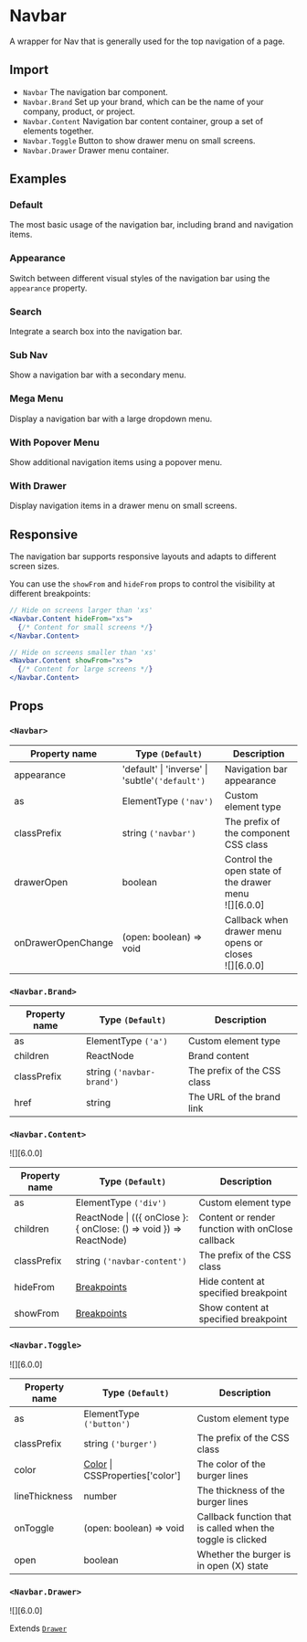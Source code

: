# Navbar

A wrapper for Nav that is generally used for the top navigation of a page.

## Import

<!--{include:<import-guide>}-->

- `Navbar` The navigation bar component.
- `Navbar.Brand` Set up your brand, which can be the name of your company, product, or project.
- `Navbar.Content` Navigation bar content container, group a set of elements together.
- `Navbar.Toggle` Button to show drawer menu on small screens.
- `Navbar.Drawer` Drawer menu container.

## Examples

### Default

The most basic usage of the navigation bar, including brand and navigation items.

<!--{include:`basic.md`}-->

### Appearance

Switch between different visual styles of the navigation bar using the `appearance` property.

<!--{include:`appearance.md`}-->

### Search

Integrate a search box into the navigation bar.

<!--{include:`search.md`}-->

### Sub Nav

Show a navigation bar with a secondary menu.

<!--{include:`subnav.md`}-->

### Mega Menu

Display a navigation bar with a large dropdown menu.

<!--{include:`mega-menu.md`}-->

### With Popover Menu

Show additional navigation items using a popover menu.

<!--{include:`with-popover.md`}-->

### With Drawer

Display navigation items in a drawer menu on small screens.

<!--{include:`with-drawer.md`}-->

## Responsive

The navigation bar supports responsive layouts and adapts to different screen sizes.

<!--{include:<example-responsive>}-->

You can use the `showFrom` and `hideFrom` props to control the visibility at different breakpoints:

```jsx
// Hide on screens larger than 'xs'
<Navbar.Content hideFrom="xs">
  {/* Content for small screens */}
</Navbar.Content>

// Hide on screens smaller than 'xs'
<Navbar.Content showFrom="xs">
  {/* Content for large screens */}
</Navbar.Content>
```

## Props

### `<Navbar>`

| Property name      | Type `(Default)`                                | Description                                               |
| ------------------ | ----------------------------------------------- | --------------------------------------------------------- |
| appearance         | 'default' \| 'inverse' \| 'subtle'`('default')` | Navigation bar appearance                                 |
| as                 | ElementType `('nav')`                           | Custom element type                                       |
| classPrefix        | string `('navbar')`                             | The prefix of the component CSS class                     |
| drawerOpen         | boolean                                         | Control the open state of the drawer menu<br/> ![][6.0.0] |
| onDrawerOpenChange | (open: boolean) => void                         | Callback when drawer menu opens or closes<br/> ![][6.0.0] |

### `<Navbar.Brand>`

| Property name | Type `(Default)`          | Description                 |
| ------------- | ------------------------- | --------------------------- |
| as            | ElementType `('a')`       | Custom element type         |
| children      | ReactNode                 | Brand content               |
| classPrefix   | string `('navbar-brand')` | The prefix of the CSS class |
| href          | string                    | The URL of the brand link   |

### `<Navbar.Content>`

![][6.0.0]

| Property name | Type `(Default)`                                                    | Description                          |
| ------------- | ------------------------------------------------------------------- | ------------------------------------ |
| as            | ElementType `('div')`                                               | Custom element type                  |
| children      | ReactNode \| (({ onClose }: { onClose: () => void }) => ReactNode) | Content or render function with onClose callback |
| classPrefix   | string `('navbar-content')`                                         | The prefix of the CSS class          |
| hideFrom      | [Breakpoints][breakpoints]                                          | Hide content at specified breakpoint |
| showFrom      | [Breakpoints][breakpoints]                                          | Show content at specified breakpoint |

### `<Navbar.Toggle>`

![][6.0.0]

| Property name | Type `(Default)`                         | Description                                                 |
| ------------- | ---------------------------------------- | ----------------------------------------------------------- |
| as            | ElementType `('button')`                 | Custom element type                                         |
| classPrefix   | string `('burger')`                      | The prefix of the CSS class                                 |
| color         | [Color][Color] \| CSSProperties['color'] | The color of the burger lines                               |
| lineThickness | number                                   | The thickness of the burger lines                           |
| onToggle      | (open: boolean) => void                  | Callback function that is called when the toggle is clicked |
| open          | boolean                                  | Whether the burger is in open (X) state                     |

### `<Navbar.Drawer>`

![][6.0.0]

Extends [`Drawer`](/components/drawer)

<!--{include:(_common/types/breakpoints.md)}-->
<!--{include:(_common/types/color.md)}-->

[breakpoints]: #code-ts-breakpoints-code
[Color]: #code-ts-color-code
